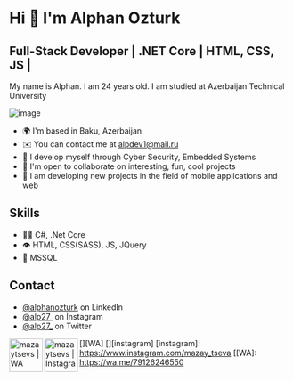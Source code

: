 Hi 👋 I'm Alphan Ozturk 
============================

## Full-Stack Developer | .NET Core | HTML, CSS, JS |
My name is Alphan. I am 24 years old. I am studied at Azerbaijan Technical University

![image](https://user-images.githubusercontent.com/83464987/201526983-13d9b6e5-eba1-4663-be98-943e07ae008b.png)

* 🌍  I'm based in Baku, Azerbaijan
* ✉️  You can contact me at [alpdev1@mail.ru](mailto:alpdev1@mail.ru)
* 🧠  I develop myself through Cyber Security, Embedded Systems
* 🤝  I'm open to collaborate on interesting, fun, cool projects
* 🔭  I am developing new projects in the field of mobile applications and web
## Skills
- 👨‍💻 C#, .Net Core
- 👁️ HTML, CSS(SASS), JS, JQuery
- 💽 MSSQL


## Contact
- [@alphanozturk](https://www.linkedin.com/in/alphan-öztürk-5a5864230/) on LinkedIn
- [@alp27_](https://www.instagram.com/alp27_) on İnstagram
- [@alp27_](https://www.twitter.com/alp27_) on Twitter

[<img align="left" alt="mazaytsevs | WA" width="60px" src="https://img.icons8.com/color/344/whatsapp--v5.png" />][WA]
[<img align="left" alt="mazaytsevs | Instagram" width="60px" src="https://img.icons8.com/fluency/48/000000/instagram-new.png" />][instagram]
[instagram]: https://www.instagram.com/mazay_tseva
[[WA]: https://wa.me/79126246550
